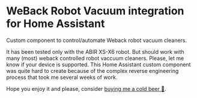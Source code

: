 # WeBack Robot Vacuum integration for Home Assistant
Custom component to control/automate Weback robot vacuum cleaners.

It has been tested only with the ABIR XS-X6 robot. But should work with many (most) weback controlled robot vaccuum cleaners. Please, let me know if your device is supported. This Home Assistant custom component was quite hard to create because of the complex reverse engineering process that took me several weeks of work. 

Hope you enjoy it and please, consider [buying me a cold beer 🍺](https://www.paypal.com/donate/?hosted_button_id=QQJ35P6U697H8). 
